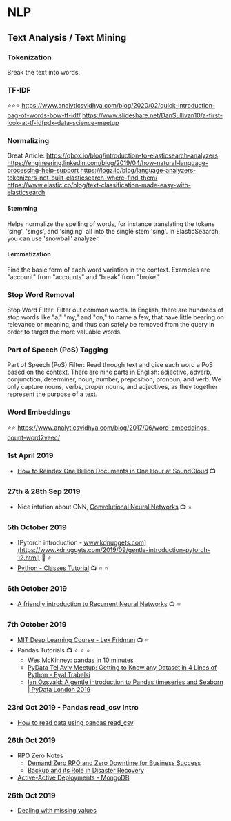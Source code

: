 # NLP

## Text Analysis / Text Mining

### Tokenization
Break the text into words.

### TF-IDF
:star::star::star: https://www.analyticsvidhya.com/blog/2020/02/quick-introduction-bag-of-words-bow-tf-idf/
https://www.slideshare.net/DanSullivan10/a-first-look-at-tf-idfpdx-data-science-meetup

### Normalizing

Great Article: https://qbox.io/blog/introduction-to-elasticsearch-analyzers
https://engineering.linkedin.com/blog/2019/04/how-natural-language-processing-help-support
https://logz.io/blog/language-analyzers-tokenizers-not-built-elasticsearch-where-find-them/
https://www.elastic.co/blog/text-classification-made-easy-with-elasticsearch

#### Stemming 
Helps normalize the spelling of words, for instance translating the tokens 'sing', 'sings', and 'singing' all into the single stem 'sing'.
In ElasticSeaarch, you can use 'snowball' analyzer. 

#### Lemmatization
Find the basic form of each word variation in the context. Examples are "account" from "accounts" and "break" from "broke."

### Stop Word Removal
Stop Word Filter: Filter out common words. In English, there are hundreds of stop words like "a," "my," and "on," to name a few, that have little bearing on relevance or meaning, and thus can safely be removed from the query in order to target the more valuable words.

### Part of Speech (PoS) Tagging
Part of Speech (PoS) Filter: Read through text and give each word a PoS based on the context. There are nine parts in English: adjective, adverb, conjunction, determiner, noun, number, preposition, pronoun, and verb. We only capture nouns, verbs, proper nouns, and adjectives, as they together represent the purpose of a text.

### Word Embeddings
:star::star: https://www.analyticsvidhya.com/blog/2017/06/word-embeddings-count-word2veec/

### 1st April 2019
- [How to Reindex One Billion Documents in One Hour at SoundCloud](https://developers.soundcloud.com/blog/how-to-reindex-1-billion-documents-in-1-hour-at-soundcloud) :tv:

### 27th & 28th Sep 2019
- Nice intution about CNN, [Convolutional Neural Networks](https://www.youtube.com/watch?v=xg2ajb3csgk&list=PLXAoLgwZtKcgGE2-Wy23EUE4Q03s-YVwF&index=3) :tv: :star:

### 5th October 2019
- [Pytorch introduction - www.kdnuggets.com](https://www.kdnuggets.com/2019/09/gentle-introduction-pytorch-12.html) :book: :star:
- [Python - Classes Tutorial](https://www.youtube.com/playlist?list=PL-osiE80TeTsqhIuOqKhwlXsIBIdSeYtc) :tv: :star: :star:
### 6th October 2019
- [A friendly introduction to Recurrent Neural Networks](https://www.youtube.com/watch?v=UNmqTiOnRfg) :tv: :star:
### 7th October 2019
- [MIT Deep Learning Course - Lex Fridman](https://www.youtube.com/playlist?list=PLrAXtmErZgOeiKm4sgNOknGvNjby9efdf) :tv: :star:
- Pandas Tutorials :tv: :star: :star: :star:
  - [Wes McKinney: pandas in 10 minutes](https://www.youtube.com/watch?v=_T8LGqJtuGc)
  - [PyData Tel Aviv Meetup: Getting to Know any Dataset in 4 Lines of Python - Eyal Trabelsi](https://www.youtube.com/watch?v=ue889FbMyQE)
  - [Ian Ozsvald: A gentle introduction to Pandas timeseries and Seaborn | PyData London 2019](https://www.youtube.com/watch?v=8upGdZMlkYM)

### 23rd Oct 2019 - Pandas read_csv Intro
- [How to read data using pandas read_csv](https://honingds.com/blog/pandas-read_csv/)

### 26th Oct 2019
- RPO Zero Notes
  - [Demand Zero RPO and Zero Downtime for Business Success](https://www.cockroachlabs.com/blog/demand-zero-rpo/)
  - [Backup and its Role in Disaster Recovery](https://www.mongodb.com/backup-and-its-role-disaster-recovery)
- [Active-Active Deployments - MongoDB](https://www.mongodb.com/blog/post/active-active-application-architectures-with-mongodb)

### 26th Oct 2019
- [Dealing with missing values](https://www.kaggle.com/alexisbcook/missing-values)

